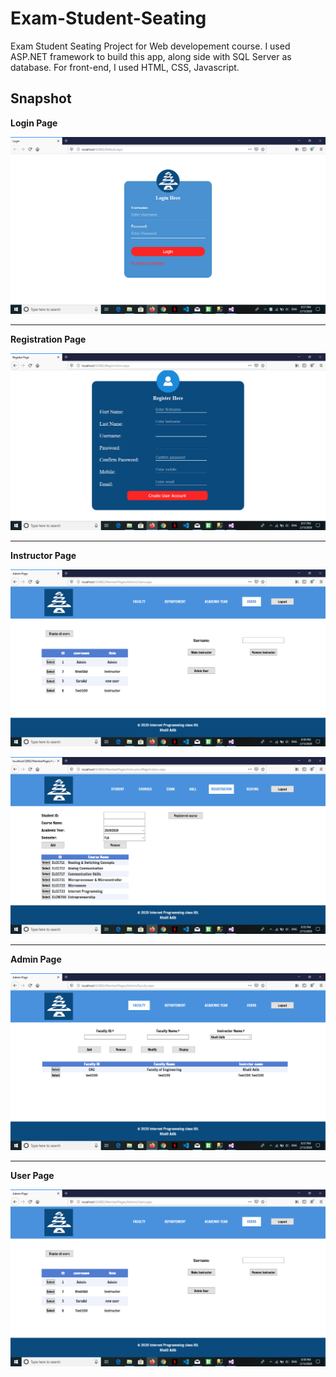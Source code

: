 ﻿# Exam-Student-Seating
Exam Student Seating Project for Web developement course. I used ASP.NET framework to build this app, along side with SQL Server as database. For front-end, I used HTML, CSS, Javascript.

## Snapshot

**Login Page**

![teaser](./SnapShots/Login.png)

---

**Registration Page**

![teaser](./SnapShots/Registration.png)

---

**Instructor Page**

![teaser](https://github.com/Khaliladib11/Exam-Student-Seating/blob/main/SnapShots/Screenshot%20(35).png)

![teaser](https://github.com/Khaliladib11/Exam-Student-Seating/blob/main/SnapShots/Screenshot%20(29).png)

---

**Admin Page**

![teaser](https://github.com/Khaliladib11/Exam-Student-Seating/blob/main/SnapShots/Screenshot%20(32).png)

---

**User Page**

![teaser](https://github.com/Khaliladib11/Exam-Student-Seating/blob/main/SnapShots/Screenshot%20(35).png)



